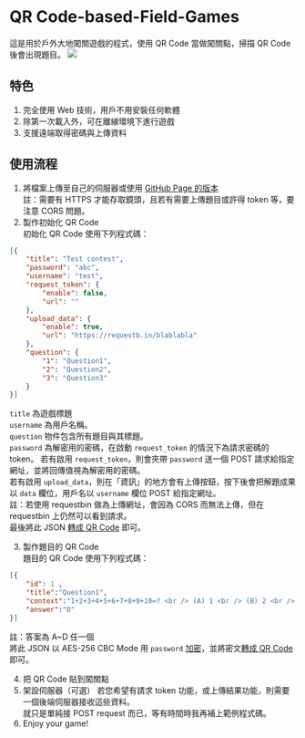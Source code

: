 # QR Code-based-Field-Games

這是用於戶外大地闖關遊戲的程式，使用 QR Code 當做闖關點，掃描 QR Code 後會出現題目。
![](https://user-images.githubusercontent.com/4427280/32505606-422a3e96-c3a8-11e7-9876-3a90fe72466c.gif)

## 特色
1. 完全使用 Web 技術，用戶不用安裝任何軟體  
2. 除第一次載入外，可在離線環境下進行遊戲  
3. 支援遠端取得密碼與上傳資料

## 使用流程
1. 將檔案上傳至自己的伺服器或使用 [GitHub Page 的版本](https://s3131212.github.io/QRCode-based-Field-Games/)  
註：需要有 HTTPS 才能存取鏡頭，且若有需要上傳題目或許得 token 等，要注意 CORS 問題。
2. 製作初始化 QR Code  
初始化 QR Code 使用下列程式碼：  
```json
[{
	"title": "Test contest",
	"password": "abc",
	"username": "test",
	"request_token": {
		"enable": false,
		"url": ""
	},
	"upload_data": {
		"enable": true,
		"url": "https://requestb.in/blablabla"
	},
	"question": {
		"1": "Question1",
		"2": "Question2",
		"3": "Question3"
	}
}]
```  
`title` 為遊戲標題  
`username` 為用戶名稱。  
`question` 物件包含所有題目與其標題。  
`password` 為解密用的密碼，在啟動 `request_token` 的情況下為請求密碼的 token。
若有啟用 `request_token`，則會夾帶 `password` 送一個 POST 請求給指定網址，並將回傳值視為解密用的密碼。  
若有啟用 `upload_data`，則在「資訊」的地方會有上傳按鈕，按下後會把解題成果以 `data` 欄位，用戶名以 `username` 欄位 POST 給指定網址。  
註：若使用 requestbin 做為上傳網址，會因為 CORS 而無法上傳，但在 requestbin 上仍然可以看到請求。  
最後將此 JSON [轉成 QR Code](https://www.google.com.tw/search?q=qrcode+generator) 即可。  

3. 製作題目的 QR Code  
題目的 QR Code 使用下列程式碼：  
```json
[{
	"id": 1 ,
	"title":"Question1",
	"context":"1+2+3+4+5+6+7+8+9+10=? <br /> (A) 1 <br /> (B) 2 <br /> (C) 45 <br /> (D) 55",
	"answer":"D"
}]
```
註：答案為 A~D 任一個  
將此 JSON 以 AES-256 CBC Mode 用 `password` [加密](https://gotyour.pw/encrypt.html)，並將密文[轉成 QR Code](https://www.google.com.tw/search?q=qrcode+generator) 即可。  

4. 把 QR Code 貼到闖關點
5. 架設伺服器（可選）
若您希望有請求 token 功能，或上傳結果功能，則需要一個後端伺服器接收這些資料。  
就只是單純接 POST request 而已，等有時間時我再補上範例程式碼。
6. Enjoy your game!



